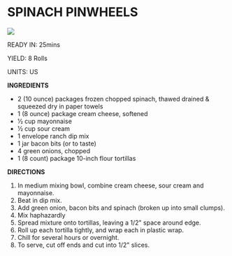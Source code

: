 # **SPINACH PINWHEELS**

![](https://i.imgur.com/oQso6BX.jpg)

READY IN: 25mins

YIELD: 8 Rolls

UNITS: US

**INGREDIENTS**

* 2 (10 ounce) packages frozen chopped spinach, thawed drained & squeezed dry in paper towels
* 1 (8 ounce) package cream cheese, softened
* 1⁄2 cup mayonnaise
* 1⁄2 cup sour cream
* 1 envelope ranch dip mix
* 1 jar bacon bits (or to taste)
* 4 green onions, chopped
* 1 (8 count) package 10-inch flour tortillas

**DIRECTIONS**
1. In medium mixing bowl, combine cream cheese, sour cream and mayonnaise.
1. Beat in dip mix.
1. Add green onion, bacon bits and spinach (broken up into small clumps).
1. Mix haphazardly
1. Spread mixture onto tortillas, leaving a 1/2" space around edge.
1. Roll up each tortilla tightly, and wrap each in plastic wrap.
1. Chill for several hours or overnight.
1. To serve, cut off ends and cut into 1/2" slices.
